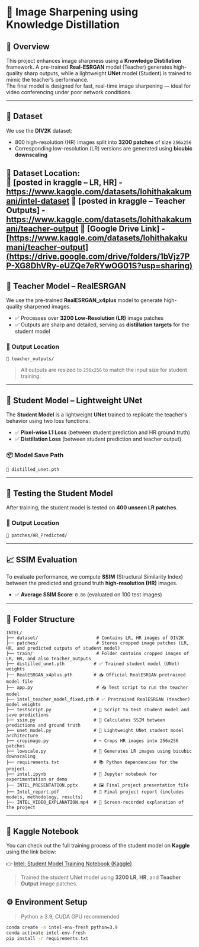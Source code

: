 # 📌 Image Sharpening using Knowledge Distillation

## 🚀 Overview
This project enhances image sharpness using a **Knowledge Distillation** framework. A pre-trained **Real-ESRGAN** model (Teacher) generates high-quality sharp outputs, while a lightweight **UNet** model (Student) is trained to mimic the teacher’s performance.  
The final model is designed for fast, real-time image sharpening — ideal for video conferencing under poor network conditions.

---

## 📂 Dataset

We use the **DIV2K** dataset:
- 800 high-resolution (HR) images split into **3200 patches** of size `256x256`
- Corresponding low-resolution (LR) versions are generated using **bicubic downscaling**

📎 **Dataset Location:**  
🔗 [posted in kraggle  – LR, HR] - https://www.kaggle.com/datasets/lohithakakumani/intel-dataset
🔗 [posted in kraggle  – Teacher Outputs] - https://www.kaggle.com/datasets/lohithakakumani/teacher-output
🔗 [Google Drive Link] - [https://www.kaggle.com/datasets/lohithakakumani/teacher-output](https://drive.google.com/drive/folders/1bVjz7PP-XG8DhVRy-eUZQe7eRYwOG01S?usp=sharing)
---

## 🧠 Teacher Model – RealESRGAN
We use the pre-trained **RealESRGAN_x4plus** model to generate high-quality sharpened images.
- ✅ Processes over **3200 Low-Resolution (LR)** image patches  
- ✅ Outputs are sharp and detailed, serving as **distillation targets** for the student model

### 📎 Output Location
```
📁 teacher_outputs/
```
> All outputs are resized to `256x256` to match the input size for student training.

---

## 👶 Student Model – Lightweight UNet

The **Student Model** is a lightweight **UNet** trained to replicate the teacher’s behavior using two loss functions:

- ✅ **Pixel-wise L1 Loss** (between student prediction and HR ground truth)  
- ✅ **Distillation Loss** (between student prediction and teacher output)

### 📦 Model Save Path
```
📁 distilled_unet.pth
```

---

## 🧪 Testing the Student Model

After training, the student model is tested on **400 unseen LR patches**.

### 📎 Output Location
```
📁 patches/HR_Predicted/
```
---

## 📈 SSIM Evaluation

To evaluate performance, we compute **SSIM** (Structural Similarity Index)  
between the predicted and ground truth **high-resolution (HR)** images.

- ✅ **Average SSIM Score**: `0.86` (evaluated on 100 test images)

---

## 📁 Folder Structure

```
INTEL/
├── dataset/                      # Contains LR, HR images of DIV2K
├── patches/                      # Stores cropped image patches (LR, HR, and predicted outputs of student model)
├── train/                        # Folder contains cropped images of LR, HR, and also teacher_outputs
├── distilled_unet.pth           # ✅ Trained student model (UNet) weights
├── RealESRGAN_x4plus.pth        # 📥 Official RealESRGAN pretrained model file
├── app.py                        # 📥 Test script to run the teacher model
├── intel_teacher_model_fixed.pth # ✅ Pretrained RealESRGAN (teacher) model weights
├── testscript.py                # 🧪 Script to test student model and save predictions
├── ssim.py                      # 📏 Calculates SSIM between predictions and ground truth
├── unet_model.py                # 🧠 Lightweight UNet student model architecture
├── cropimage.py                 # ✂️ Crops HR images into 256x256 patches
├── lowscale.py                  # 🔽 Generates LR images using bicubic downscaling
├── requirements.txt             # 📚 Python dependencies for the project
├── intel.ipynb                  # 📓 Jupyter notebook for experimentation or demo
├── INTEL_PRESENTATION.pptx      # 🖼️ Final project presentation file
├── Intel_report.pdf             # 📄 Final project report (includes models, methodology, results)
├── INTEL_VIDEO_EXPLANATION.mp4  # 🎥 Screen-recorded explanation of the project
```
---

## 🔗 Kaggle Notebook

You can check out the full training process of the student model on **Kaggle** using the link below:

👉 [Intel: Student Model Training Notebook (Kaggle)](https://www.kaggle.com/code/lohithakakumani/intel)

> Trained the student UNet model using **3200 LR**, **HR**, and **Teacher Output** image patches.



## ⚙️ Environment Setup

> Python ≥ 3.9, CUDA GPU recommended

```bash
conda create -n intel-env-fresh python=3.9
conda activate intel-env-fresh
pip install -r requirements.txt

